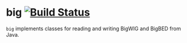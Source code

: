 # big [![Build Status](https://travis-ci.org/superbobry/big.svg?branch=master)](https://travis-ci.org/superbobry/big)

`big` implements classes for reading and writing BigWIG and BigBED from Java.
